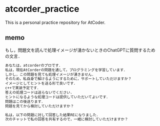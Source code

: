 # atcorder_practice
This is a personal practice repository for AtCoder.

## memo

もし，問題文を読んで処理イメージが湧かないときのChatGPTに質問するための文言．<br>
```txt
あなたは，atcorderのプロです．
私は，現在AtCorderの問題を通して，プログラミングを学習しています．
しかし，この問題を見ても処理イメージが湧きません．
そのため，私自身で解けるようにするために，サポートしていただけますか？
イメージとしてヒントを送る形で良いです．
c++で実装予定です．
答えの処理コードは送らないでください．
ヒントになるような処理コードは提供していただいてよいです．
問題はこの後送ります．
問題を見てから検討していただけますか？
```

```txt
私は，以下の問題に対して回答した結果REになりました．
次のチャットで私の回答を共有するので，一緒に検討していただけますか？
```
